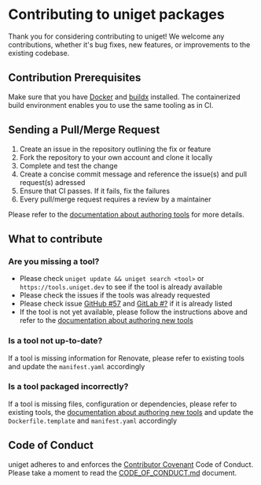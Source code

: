 # Contributing to uniget packages

Thank you for considering contributing to uniget! We welcome any contributions, whether it's bug fixes, new features, or improvements to the existing codebase.

## Contribution Prerequisites

Make sure that you have [Docker](https://www.docker.com/) and [buildx](https://github.com/docker/buildx) installed. The containerized build environment enables you to use the same tooling as in CI.

## Sending a Pull/Merge Request

1. Create an issue in the repository outlining the fix or feature
1. Fork the repository to your own account and clone it locally
1. Complete and test the change
1. Create a concise commit message and reference the issue(s) and pull request(s) adressed
1. Ensure that CI passes. If it fails, fix the failures
1. Every pull/merge request requires a review by a maintainer

Please refer to the [documentation about authoring tools](https://docs.uniget.dev/authoring/) for more details.

## What to contribute

### Are you missing a tool?

- Please check `uniget update && uniget search <tool>` or `https://tools.uniget.dev` to see if the tool is already available
- Please check the issues if the tools was already requested
- Please check issue [GitHub #57](https://github.com/uniget-org/tools/issues/57) and [GitLab #?]() if it is already listed
- If the tool is not yet available, please follow the instructions above and refer to the [documentation about authoring new tools](https://docs.uniget.dev/authoring/)

### Is a tool not up-to-date?

If a tool is missing information for Renovate, please refer to existing tools and update the `manifest.yaml` accordingly

### Is a tool packaged incorrectly?

If a tool is missing files, configuration or dependencies, please refer to existing tools, the [documentation about authoring new tools](https://docs.uniget.dev/authoring/) and update the `Dockerfile.template` and `manifest.yaml` accordingly

## Code of Conduct

uniget adheres to and enforces the [Contributor Covenant](http://contributor-covenant.org/version/1/4/) Code of Conduct.
Please take a moment to read the [CODE_OF_CONDUCT.md](CODE_OF_CONDUCT.md) document.
